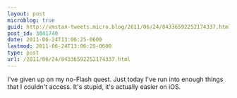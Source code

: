 ```yaml
---
layout: post
microblog: true
guid: http://vmstan-tweets.micro.blog/2011/06/24/84336592252174337.html
post_id: 3041740
date: 2011-06-24T13:06:25-0600
lastmod: 2011-06-24T13:06:25-0600
type: post
url: /2011/06/24/84336592252174337.html
---
```

I've given up on my no-Flash quest. Just today I've run into enough things that I couldn't access. It's stupid, it's actually easier on iOS.
